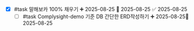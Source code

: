 - [x] #task 말해보카 100% 채우기 ➕ 2025-08-25 🛫 2025-08-25 ✅ 2025-08-25
	- [ ] #task Complysight-demo 기준 DB 간단한 ERD작성하기 ➕ 2025-08-25🛫 2025-08-25 